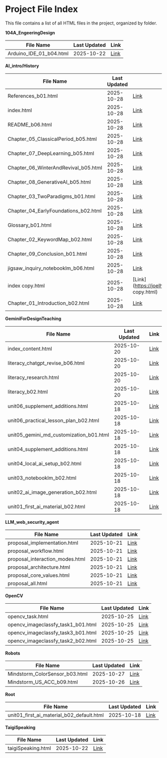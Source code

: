 # Project File Index

This file contains a list of all HTML files in the project, organized by folder.

**104A_EngeeringDesign**

| File Name | Last Updated | Link |
| --- | --- | --- |
| Arduino_IDE_01_b04.html | 2025-10-22 | [Link](https://joelhoty.github.io/ocgit/104A_EngeeringDesign/Arduino_IDE_01_b04.html) |

**AI_intro/History**

| File Name | Last Updated | Link |
| --- | --- | --- |
| References_b01.html | 2025-10-28 | [Link](https://joelhoty.github.io/ocgit/AI_intro/History/References_b01.html) |
| index.html | 2025-10-28 | [Link](https://joelhoty.github.io/ocgit/AI_intro/History/index.html) |
| README_b06.html | 2025-10-28 | [Link](https://joelhoty.github.io/ocgit/AI_intro/History/README_b06.html) |
| Chapter_05_ClassicalPeriod_b05.html | 2025-10-28 | [Link](https://joelhoty.github.io/ocgit/AI_intro/History/Chapter_05_ClassicalPeriod_b05.html) |
| Chapter_07_DeepLearning_b05.html | 2025-10-28 | [Link](https://joelhoty.github.io/ocgit/AI_intro/History/Chapter_07_DeepLearning_b05.html) |
| Chapter_06_WinterAndRevival_b05.html | 2025-10-28 | [Link](https://joelhoty.github.io/ocgit/AI_intro/History/Chapter_06_WinterAndRevival_b05.html) |
| Chapter_08_GenerativeAI_b05.html | 2025-10-28 | [Link](https://joelhoty.github.io/ocgit/AI_intro/History/Chapter_08_GenerativeAI_b05.html) |
| Chapter_03_TwoParadigms_b01.html | 2025-10-28 | [Link](https://joelhoty.github.io/ocgit/AI_intro/History/Chapter_03_TwoParadigms_b01.html) |
| Chapter_04_EarlyFoundations_b02.html | 2025-10-28 | [Link](https://joelhoty.github.io/ocgit/AI_intro/History/Chapter_04_EarlyFoundations_b02.html) |
| Glossary_b01.html | 2025-10-28 | [Link](https://joelhoty.github.io/ocgit/AI_intro/History/Glossary_b01.html) |
| Chapter_02_KeywordMap_b02.html | 2025-10-28 | [Link](https://joelhoty.github.io/ocgit/AI_intro/History/Chapter_02_KeywordMap_b02.html) |
| Chapter_09_Conclusion_b01.html | 2025-10-28 | [Link](https://joelhoty.github.io/ocgit/AI_intro/History/Chapter_09_Conclusion_b01.html) |
| jigsaw_inquiry_notebooklm_b06.html | 2025-10-28 | [Link](https://joelhoty.github.io/ocgit/AI_intro/History/jigsaw_inquiry_notebooklm_b06.html) |
| index copy.html | 2025-10-28 | [Link](https://joelhoty.github.io/ocgit/AI_intro/History/index copy.html) |
| Chapter_01_Introduction_b02.html | 2025-10-28 | [Link](https://joelhoty.github.io/ocgit/AI_intro/History/Chapter_01_Introduction_b02.html) |

**GeminiForDesignTeaching**

| File Name | Last Updated | Link |
| --- | --- | --- |
| index_content.html | 2025-10-20 | [Link](https://joelhoty.github.io/ocgit/GeminiForDesignTeaching/index_content.html) |
| literacy_chatgpt_revise_b06.html | 2025-10-20 | [Link](https://joelhoty.github.io/ocgit/GeminiForDesignTeaching/literacy_chatgpt_revise_b06.html) |
| literacy_research.html | 2025-10-20 | [Link](https://joelhoty.github.io/ocgit/GeminiForDesignTeaching/literacy_research.html) |
| literacy_b02.html | 2025-10-20 | [Link](https://joelhoty.github.io/ocgit/GeminiForDesignTeaching/literacy_b02.html) |
| unit06_supplement_additions.html | 2025-10-18 | [Link](https://joelhoty.github.io/ocgit/GeminiForDesignTeaching/unit06_supplement_additions.html) |
| unit06_practical_lesson_plan_b02.html | 2025-10-18 | [Link](https://joelhoty.github.io/ocgit/GeminiForDesignTeaching/unit06_practical_lesson_plan_b02.html) |
| unit05_gemini_md_customization_b01.html | 2025-10-18 | [Link](https://joelhoty.github.io/ocgit/GeminiForDesignTeaching/unit05_gemini_md_customization_b01.html) |
| unit04_supplement_additions.html | 2025-10-18 | [Link](https://joelhoty.github.io/ocgit/GeminiForDesignTeaching/unit04_supplement_additions.html) |
| unit04_local_ai_setup_b02.html | 2025-10-18 | [Link](https://joelhoty.github.io/ocgit/GeminiForDesignTeaching/unit04_local_ai_setup_b02.html) |
| unit03_notebooklm_b02.html | 2025-10-18 | [Link](https://joelhoty.github.io/ocgit/GeminiForDesignTeaching/unit03_notebooklm_b02.html) |
| unit02_ai_image_generation_b02.html | 2025-10-18 | [Link](https://joelhoty.github.io/ocgit/GeminiForDesignTeaching/unit02_ai_image_generation_b02.html) |
| unit01_first_ai_material_b02.html | 2025-10-18 | [Link](https://joelhoty.github.io/ocgit/GeminiForDesignTeaching/unit01_first_ai_material_b02.html) |

**LLM_web_security_agent**

| File Name | Last Updated | Link |
| --- | --- | --- |
| proposal_implementation.html | 2025-10-21 | [Link](https://joelhoty.github.io/ocgit/LLM_web_security_agent/proposal_implementation.html) |
| proposal_workflow.html | 2025-10-21 | [Link](https://joelhoty.github.io/ocgit/LLM_web_security_agent/proposal_workflow.html) |
| proposal_interaction_modes.html | 2025-10-21 | [Link](https://joelhoty.github.io/ocgit/LLM_web_security_agent/proposal_interaction_modes.html) |
| proposal_architecture.html | 2025-10-21 | [Link](https://joelhoty.github.io/ocgit/LLM_web_security_agent/proposal_architecture.html) |
| proposal_core_values.html | 2025-10-21 | [Link](https://joelhoty.github.io/ocgit/LLM_web_security_agent/proposal_core_values.html) |
| proposal_all.html | 2025-10-21 | [Link](https://joelhoty.github.io/ocgit/LLM_web_security_agent/proposal_all.html) |

**OpenCV**

| File Name | Last Updated | Link |
| --- | --- | --- |
| opencv_task.html | 2025-10-25 | [Link](https://joelhoty.github.io/ocgit/OpenCV/opencv_task.html) |
| opencv_imageclassfy_task1_b01.html | 2025-10-25 | [Link](https://joelhoty.github.io/ocgit/OpenCV/opencv_imageclassfy_task1_b01.html) |
| opencv_imageclassfy_task3_b01.html | 2025-10-25 | [Link](https://joelhoty.github.io/ocgit/OpenCV/opencv_imageclassfy_task3_b01.html) |
| opencv_imageclassfy_task2_b02.html | 2025-10-25 | [Link](https://joelhoty.github.io/ocgit/OpenCV/opencv_imageclassfy_task2_b02.html) |

**Robots**

| File Name | Last Updated | Link |
| --- | --- | --- |
| Mindstorm_ColorSensor_b03.html | 2025-10-27 | [Link](https://joelhoty.github.io/ocgit/Robots/Mindstorm_ColorSensor_b03.html) |
| Mindstorm_US_ACC_b09.html | 2025-10-26 | [Link](https://joelhoty.github.io/ocgit/Robots/Mindstorm_US_ACC_b09.html) |

**Root**

| File Name | Last Updated | Link |
| --- | --- | --- |
| unit01_first_ai_material_b02_default.html | 2025-10-18 | [Link](https://joelhoty.github.io/ocgit/unit01_first_ai_material_b02_default.html) |

**TaigiSpeaking**

| File Name | Last Updated | Link |
| --- | --- | --- |
| taigiSpeaking.html | 2025-10-22 | [Link](https://joelhoty.github.io/ocgit/TaigiSpeaking/taigiSpeaking.html) |

